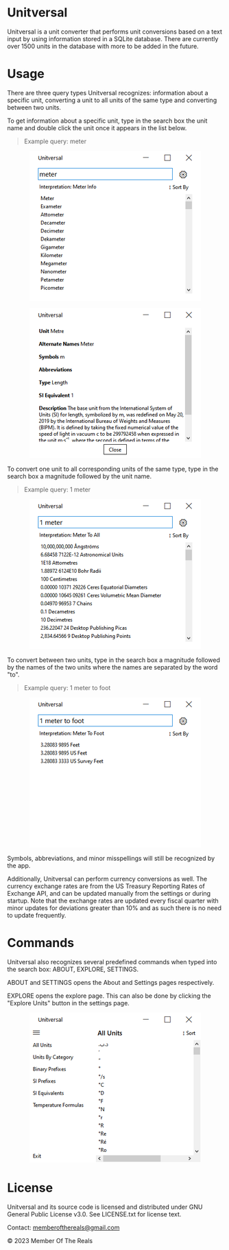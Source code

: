 # Unitversal

Unitversal is a unit converter that performs unit conversions based on a
text input by using information stored in a SQLite database. There are currently
over 1500 units in the database with more to be added in the future.

# Usage

There are three query types Unitversal recognizes: information about a specific
unit, converting a unit to all units of the same type and converting between two
units.

To get information about a specific unit, type in the search box the unit name
and double click the unit once it appears in the list below.

>Example query: meter

<p align="center">
   <img src="https://github.com/Member-Of-The-Reals/Unitversal/blob/main/Unitversal/Resources/Screenshots/Information%20Query.png" alt="Information Query Screenshot"/>
</p>

<p align="center">
   <img src="https://github.com/Member-Of-The-Reals/Unitversal/blob/main/Unitversal/Resources/Screenshots/Unit%20Information.png" alt="Unit Information Screenshot"/>
</p>

To convert one unit to all corresponding units of the same type, type in the 
search box a magnitude followed by the unit name.

>Example query: 1 meter

<p align="center">
   <img src="https://github.com/Member-Of-The-Reals/Unitversal/blob/main/Unitversal/Resources/Screenshots/Convert%20All%20Query.png" alt="Convert All Query Screenshot"/>
</p>

To convert between two units, type in the search box a magnitude followed by the
names of the two units where the names are separated by the word "to".

>Example query: 1 meter to foot

<p align="center">
   <img src="https://github.com/Member-Of-The-Reals/Unitversal/blob/main/Unitversal/Resources/Screenshots/Convert%20To%20Query.png" alt="Convert To Query Screenshot"/>
</p>

Symbols, abbreviations, and minor misspellings will still be recognized by the 
app.

Additionally, Unitversal can perform currency conversions as well. The currency
exchange rates are from the US Treasury Reporting Rates of Exchange API, and can
be updated manually from the settings or during startup. Note that the exchange
rates are updated every fiscal quarter with minor updates for deviations greater
than 10% and as such there is no need to update frequently.

# Commands

Unitversal also recognizes several predefined commands when typed into the
search box: ABOUT, EXPLORE, SETTINGS.

ABOUT and SETTINGS opens the About and Settings pages respectively.

EXPLORE opens the explore page. This can also be done by clicking the "Explore 
Units" button in the settings page.

<p align="center">
   <img src="https://github.com/Member-Of-The-Reals/Unitversal/blob/main/Unitversal/Resources/Screenshots/Explore%20Command.png" alt="Explore Command Screenshot"/>
</p>

# License

Unitversal and its source code is licensed and distributed under GNU General
Public License v3.0. See LICENSE.txt for license text.

Contact: memberofthereals@gmail.com

© 2023 Member Of The Reals

